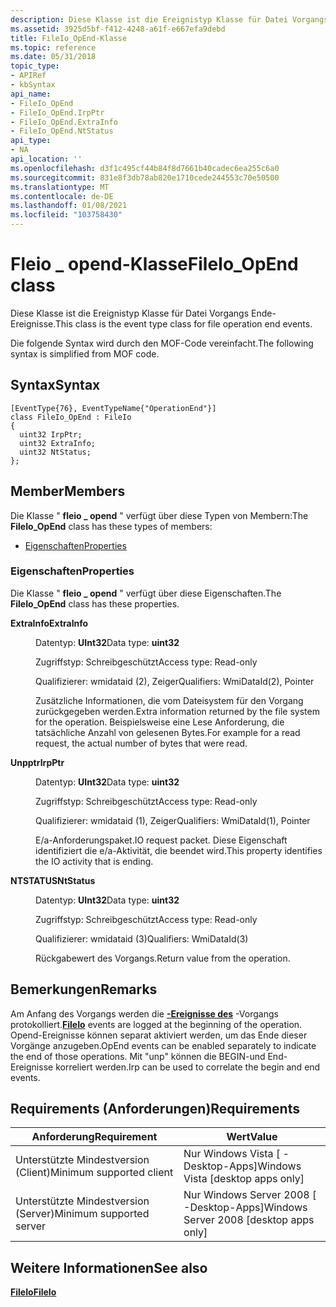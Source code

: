 ```yaml
---
description: Diese Klasse ist die Ereignistyp Klasse für Datei Vorgangs Ende-Ereignisse. Die folgende Syntax wird durch den MOF-Code vereinfacht.
ms.assetid: 3925d5bf-f412-4248-a61f-e667efa9debd
title: FileIo_OpEnd-Klasse
ms.topic: reference
ms.date: 05/31/2018
topic_type:
- APIRef
- kbSyntax
api_name:
- FileIo_OpEnd
- FileIo_OpEnd.IrpPtr
- FileIo_OpEnd.ExtraInfo
- FileIo_OpEnd.NtStatus
api_type:
- NA
api_location: ''
ms.openlocfilehash: d3f1c495cf44b84f8d7661b40cadec6ea255c6a0
ms.sourcegitcommit: 831e8f3db78ab820e1710cede244553c70e50500
ms.translationtype: MT
ms.contentlocale: de-DE
ms.lasthandoff: 01/08/2021
ms.locfileid: "103758430"
---
```

# <a name="fileio_opend-class"></a><span data-ttu-id="e11a7-104">Fleio \_ opend-Klasse</span><span class="sxs-lookup"><span data-stu-id="e11a7-104">FileIo\_OpEnd class</span></span>

<span data-ttu-id="e11a7-105">Diese Klasse ist die Ereignistyp Klasse für Datei Vorgangs Ende-Ereignisse.</span><span class="sxs-lookup"><span data-stu-id="e11a7-105">This class is the event type class for file operation end events.</span></span>

<span data-ttu-id="e11a7-106">Die folgende Syntax wird durch den MOF-Code vereinfacht.</span><span class="sxs-lookup"><span data-stu-id="e11a7-106">The following syntax is simplified from MOF code.</span></span>

## <a name="syntax"></a><span data-ttu-id="e11a7-107">Syntax</span><span class="sxs-lookup"><span data-stu-id="e11a7-107">Syntax</span></span>

``` syntax
[EventType{76}, EventTypeName{"OperationEnd"}]
class FileIo_OpEnd : FileIo
{
  uint32 IrpPtr;
  uint32 ExtraInfo;
  uint32 NtStatus;
};
```

## <a name="members"></a><span data-ttu-id="e11a7-108">Member</span><span class="sxs-lookup"><span data-stu-id="e11a7-108">Members</span></span>

<span data-ttu-id="e11a7-109">Die Klasse " **fleio \_ opend** " verfügt über diese Typen von Membern:</span><span class="sxs-lookup"><span data-stu-id="e11a7-109">The **FileIo\_OpEnd** class has these types of members:</span></span>

-   [<span data-ttu-id="e11a7-110">Eigenschaften</span><span class="sxs-lookup"><span data-stu-id="e11a7-110">Properties</span></span>](#properties)

### <a name="properties"></a><span data-ttu-id="e11a7-111">Eigenschaften</span><span class="sxs-lookup"><span data-stu-id="e11a7-111">Properties</span></span>

<span data-ttu-id="e11a7-112">Die Klasse " **fleio \_ opend** " verfügt über diese Eigenschaften.</span><span class="sxs-lookup"><span data-stu-id="e11a7-112">The **FileIo\_OpEnd** class has these properties.</span></span>

<dl> <dt>

<span data-ttu-id="e11a7-113">**ExtraInfo**</span><span class="sxs-lookup"><span data-stu-id="e11a7-113">**ExtraInfo**</span></span>
</dt> <dd> <dl> <dt>

<span data-ttu-id="e11a7-114">Datentyp: **UInt32**</span><span class="sxs-lookup"><span data-stu-id="e11a7-114">Data type: **uint32**</span></span>
</dt> <dt>

<span data-ttu-id="e11a7-115">Zugriffstyp: Schreibgeschützt</span><span class="sxs-lookup"><span data-stu-id="e11a7-115">Access type: Read-only</span></span>
</dt> <dt>

<span data-ttu-id="e11a7-116">Qualifizierer: wmidataid (2), Zeiger</span><span class="sxs-lookup"><span data-stu-id="e11a7-116">Qualifiers: WmiDataId(2), Pointer</span></span>
</dt> </dl>

<span data-ttu-id="e11a7-117">Zusätzliche Informationen, die vom Dateisystem für den Vorgang zurückgegeben werden.</span><span class="sxs-lookup"><span data-stu-id="e11a7-117">Extra information returned by the file system for the operation.</span></span> <span data-ttu-id="e11a7-118">Beispielsweise eine Lese Anforderung, die tatsächliche Anzahl von gelesenen Bytes.</span><span class="sxs-lookup"><span data-stu-id="e11a7-118">For example for a read request, the actual number of bytes that were read.</span></span>

</dd> <dt>

<span data-ttu-id="e11a7-119">**Unpptr**</span><span class="sxs-lookup"><span data-stu-id="e11a7-119">**IrpPtr**</span></span>
</dt> <dd> <dl> <dt>

<span data-ttu-id="e11a7-120">Datentyp: **UInt32**</span><span class="sxs-lookup"><span data-stu-id="e11a7-120">Data type: **uint32**</span></span>
</dt> <dt>

<span data-ttu-id="e11a7-121">Zugriffstyp: Schreibgeschützt</span><span class="sxs-lookup"><span data-stu-id="e11a7-121">Access type: Read-only</span></span>
</dt> <dt>

<span data-ttu-id="e11a7-122">Qualifizierer: wmidataid (1), Zeiger</span><span class="sxs-lookup"><span data-stu-id="e11a7-122">Qualifiers: WmiDataId(1), Pointer</span></span>
</dt> </dl>

<span data-ttu-id="e11a7-123">E/a-Anforderungspaket.</span><span class="sxs-lookup"><span data-stu-id="e11a7-123">IO request packet.</span></span> <span data-ttu-id="e11a7-124">Diese Eigenschaft identifiziert die e/a-Aktivität, die beendet wird.</span><span class="sxs-lookup"><span data-stu-id="e11a7-124">This property identifies the IO activity that is ending.</span></span>

</dd> <dt>

<span data-ttu-id="e11a7-125">**NTSTATUS**</span><span class="sxs-lookup"><span data-stu-id="e11a7-125">**NtStatus**</span></span>
</dt> <dd> <dl> <dt>

<span data-ttu-id="e11a7-126">Datentyp: **UInt32**</span><span class="sxs-lookup"><span data-stu-id="e11a7-126">Data type: **uint32**</span></span>
</dt> <dt>

<span data-ttu-id="e11a7-127">Zugriffstyp: Schreibgeschützt</span><span class="sxs-lookup"><span data-stu-id="e11a7-127">Access type: Read-only</span></span>
</dt> <dt>

<span data-ttu-id="e11a7-128">Qualifizierer: wmidataid (3)</span><span class="sxs-lookup"><span data-stu-id="e11a7-128">Qualifiers: WmiDataId(3)</span></span>
</dt> </dl>

<span data-ttu-id="e11a7-129">Rückgabewert des Vorgangs.</span><span class="sxs-lookup"><span data-stu-id="e11a7-129">Return value from the operation.</span></span>

</dd> </dl>

## <a name="remarks"></a><span data-ttu-id="e11a7-130">Bemerkungen</span><span class="sxs-lookup"><span data-stu-id="e11a7-130">Remarks</span></span>

<span data-ttu-id="e11a7-131">Am Anfang des Vorgangs werden die [**-Ereignisse des**](fileio.md) -Vorgangs protokolliert.</span><span class="sxs-lookup"><span data-stu-id="e11a7-131">[**FileIo**](fileio.md) events are logged at the beginning of the operation.</span></span> <span data-ttu-id="e11a7-132">Opend-Ereignisse können separat aktiviert werden, um das Ende dieser Vorgänge anzugeben.</span><span class="sxs-lookup"><span data-stu-id="e11a7-132">OpEnd events can be enabled separately to indicate the end of those operations.</span></span> <span data-ttu-id="e11a7-133">Mit "unp" können die BEGIN-und End-Ereignisse korreliert werden.</span><span class="sxs-lookup"><span data-stu-id="e11a7-133">Irp can be used to correlate the begin and end events.</span></span>

## <a name="requirements"></a><span data-ttu-id="e11a7-134">Requirements (Anforderungen)</span><span class="sxs-lookup"><span data-stu-id="e11a7-134">Requirements</span></span>



| <span data-ttu-id="e11a7-135">Anforderung</span><span class="sxs-lookup"><span data-stu-id="e11a7-135">Requirement</span></span> | <span data-ttu-id="e11a7-136">Wert</span><span class="sxs-lookup"><span data-stu-id="e11a7-136">Value</span></span> |
|-------------------------------------|------------------------------------------------------|
| <span data-ttu-id="e11a7-137">Unterstützte Mindestversion (Client)</span><span class="sxs-lookup"><span data-stu-id="e11a7-137">Minimum supported client</span></span><br/> | <span data-ttu-id="e11a7-138">Nur Windows Vista \[ -Desktop-Apps\]</span><span class="sxs-lookup"><span data-stu-id="e11a7-138">Windows Vista \[desktop apps only\]</span></span><br/>       |
| <span data-ttu-id="e11a7-139">Unterstützte Mindestversion (Server)</span><span class="sxs-lookup"><span data-stu-id="e11a7-139">Minimum supported server</span></span><br/> | <span data-ttu-id="e11a7-140">Nur Windows Server 2008 \[ -Desktop-Apps\]</span><span class="sxs-lookup"><span data-stu-id="e11a7-140">Windows Server 2008 \[desktop apps only\]</span></span><br/> |



## <a name="see-also"></a><span data-ttu-id="e11a7-141">Weitere Informationen</span><span class="sxs-lookup"><span data-stu-id="e11a7-141">See also</span></span>

<dl> <dt>

[<span data-ttu-id="e11a7-142">**FileIo**</span><span class="sxs-lookup"><span data-stu-id="e11a7-142">**FileIo**</span></span>](fileio.md)
</dt> </dl>

 

 




